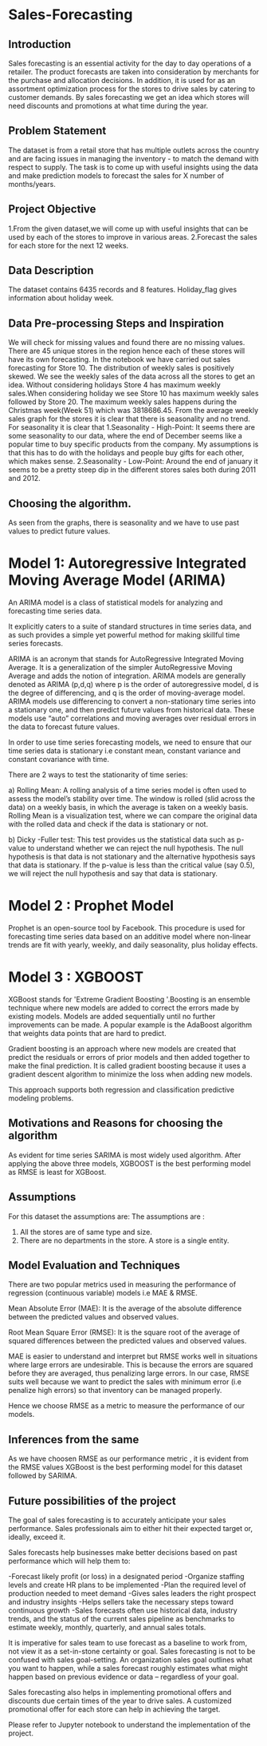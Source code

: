 # Sales-Forecasting

## Introduction
Sales forecasting is an essential activity for the day to day operations of a retailer. The product forecasts are taken into consideration by merchants for the purchase and 
allocation decisions. In addition, it is used for as an assortment optimization process for the stores to drive sales by catering to customer demands. By sales forecasting we get an idea which stores will need discounts and promotions
at what time during the year.

 ## Problem Statement
 The dataset is from a retail store that has multiple outlets across the country and  are facing issues in managing the inventory - to match the demand with 
 respect to supply. The task is to come up with useful insights using the data and make prediction models to forecast the sales for X number of months/years.
 
 ## Project Objective
 1.From the given dataset,we will come up  with useful insights that can be used by each of the stores to improve in various areas.
 2.Forecast the sales for each store for the next 12 weeks.
 
 ## Data Description
 The dataset contains 6435 records and 8 features. Holiday_flag gives information about holiday week.
 
 ## Data Pre-processing Steps and Inspiration
 We will check for missing values and found there are no missing values. There are 45 unique stores in the region hence each of these stores will have its own forecasting.
 In the notebook we have carried out sales forecasting for Store 10. The distribution of weekly sales is positively skewed. 
We see the weekly sales of the data across all the stores to get an idea.  Without considering holidays Store 4 has maximum weekly sales.When considering holiday we see Store 10 has maximum weekly sales followed by Store 20. 
The maximum weekly sales happens during the Christmas week(Week 51) which was  3818686.45.
From the average weekly sales graph for the stores it is clear that there is seasonality and no trend.
For seasonality it is clear that 1.Seasonality - High-Point: It seems there are some seasonality to our data, where the end of December seems like a popular time to buy specific products from the company. My assumptions is that this has to do with the holidays and people buy gifts for each other, which makes sense. 
2.Seasonality - Low-Point: Around the end of january it seems to be a pretty steep dip in the different stores sales both during 2011 and 2012.

## Choosing the algorithm.
As seen from the graphs, there is seasonality and we have to use past values to predict future values. 
# Model 1: Autoregressive Integrated Moving Average Model (ARIMA) 
An ARIMA model is a class of statistical models for analyzing and forecasting time series data.

It explicitly caters to a suite of standard structures in time series data, and as such provides a simple yet powerful method for making skillful time series forecasts.

ARIMA is an acronym that stands for AutoRegressive Integrated Moving Average. It is a generalization of the simpler AutoRegressive Moving Average and adds the notion of integration.
ARIMA models are generally denoted as ARIMA (p,d,q)  where p is the order of autoregressive model, d is the degree of differencing, and q is the order of moving-average model. 
ARIMA models use differencing to convert a non-stationary time series into a stationary one, and then predict future values from historical data. These models use “auto” correlations and moving averages over 
residual errors in the data to forecast future values.

In order to use time series forecasting models, we need to ensure that our time series data is stationary i.e constant mean, constant variance and constant covariance with time.

There are 2 ways to test the stationarity of time series:

a) Rolling Mean: A rolling analysis of a time series model is often used to assess the model’s stability over time. The window is rolled (slid across the data) on a weekly basis, in which the average is taken on a weekly basis. 
Rolling Mean is a visualization test, where we can compare the original data with the rolled data and check if the data is stationary or not.

b) Dicky -Fuller test: This test provides us the statistical data such as p-value to understand whether we can reject the null hypothesis. 
The null hypothesis is that data is not stationary and the alternative hypothesis says that data is stationary. 
If the p-value is less than the critical value (say 0.5), we will reject the null hypothesis and say that data is stationary.

# Model 2 : Prophet Model
Prophet is an open-source tool by Facebook. This procedure is used for forecasting time series data based on an additive model where non-linear trends are fit with yearly, weekly, and daily seasonality, plus holiday effects.

# Model 3 : XGBOOST
XGBoost stands for 'Extreme Gradient Boosting '.Boosting is an ensemble technique where new models are added to correct the errors made by existing models. Models are added sequentially until no further improvements can be made. A popular example is the AdaBoost algorithm that weights data points that are hard to predict.

Gradient boosting is an approach where new models are created that predict the residuals or errors of prior models and then added together to make the final prediction. It is called gradient boosting because it uses a gradient descent algorithm to minimize the loss when adding new models.

This approach supports both regression and classification predictive modeling problems.

## Motivations and Reasons for choosing the algorithm
As evident for time series SARIMA is most widely used algorithm. After applying the above three models, XGBOOST is the best performing model as RMSE is least for XGBoost.

##  Assumptions
For this dataset the assumptions are:
The assumptions are :
 1. All the stores are of same type and size.
 2. There are no departments in the store. A store is a single entity.
 
 ## Model Evaluation and Techniques
 There are two popular metrics used in measuring the performance of regression (continuous variable) models i.e MAE & RMSE.

Mean Absolute Error (MAE): It is the average of the absolute difference between the predicted values and observed values.

Root Mean Square Error (RMSE): It is the square root of the average of squared differences between the predicted values and observed values.

MAE is easier to understand and interpret but RMSE works well in situations where large errors are undesirable. This is because the errors are squared before they are averaged, thus penalizing large errors. 
In our case, RMSE suits well because we want to predict the sales with minimum error (i.e penalize high errors) so that inventory can be managed properly.

Hence we choose RMSE as a metric to measure the performance of our models.

## Inferences from the same
As we have choosen RMSE as our performance metric , it is evident from the RMSE values XGBoost is the best performing model for this dataset followed by SARIMA.

## Future possibilities of the project
The goal of sales forecasting is to accurately anticipate your sales performance. Sales professionals aim to either hit their expected target or, ideally, exceed it.

Sales forecasts help businesses make better decisions based on past performance  which will help them to:

-Forecast likely profit (or loss) in a designated period
-Organize staffing levels and create HR plans to be implemented
-Plan the required level of production needed to meet demand
-Gives sales leaders the right prospect and industry insights
-Helps sellers take the necessary steps toward continuous growth
-Sales forecasts often use historical data, industry trends, and the status of the current sales pipeline as benchmarks to estimate weekly, monthly, quarterly, and annual sales totals. 

It is imperative for sales team to use forecast as a baseline to work from, not view it as a set-in-stone certainty or goal. Sales forecasting is not to be confused with sales goal-setting. 
An organization sales goal outlines what you want to happen, while a sales forecast roughly estimates what might happen based on previous evidence or data – regardless
of your goal. 

Sales forecasting also helps in implementing promotional offers and discounts due certain times of the year to drive sales. A customized promotional offer for each store can help in achieving the target.

Please refer to Jupyter notebook to understand the implementation of the project.
